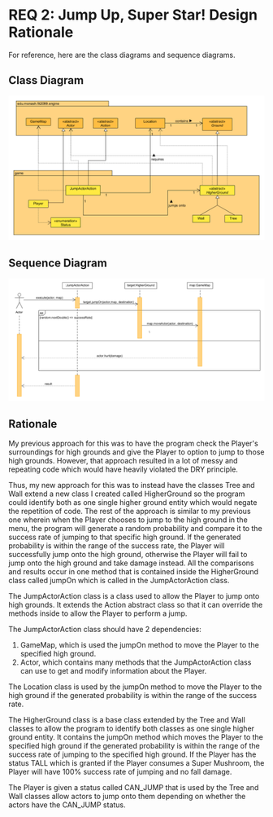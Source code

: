 # REQ 2: Jump Up, Super Star! Design Rationale

For reference, here are the class diagrams and sequence diagrams.

## Class Diagram

![req2 class diagram](./REQ2_class.png "REQ2 Class Diagram")

## Sequence Diagram

![req2 sequence diagram](./REQ2_sequence.png "REQ2 Sequence Diagram")

## Rationale

My previous approach for this was to have the program check the Player's surroundings for high grounds
and give the Player to option to jump to those high grounds. However, that approach resulted in a lot
of messy and repeating code which would have heavily violated the DRY principle. 

Thus, my new approach for this was to instead have the classes Tree and Wall extend a new class I 
created called HigherGround so the program could identify both as one single higher ground entity
which would negate the repetition of code. The rest of the approach is similar to my previous one 
wherein when the Player chooses to jump to the high ground in the menu, the program will generate
a random probability and compare it to the success rate of jumping to that specific high ground. If
the generated probability is within the range of the success rate, the Player will successfully jump
onto the high ground, otherwise the Player will fail to jump onto the high ground and take damage
instead. All the comparisons and results occur in one method that is contained inside the HigherGround 
class called jumpOn which is called in the JumpActorAction class.
  
The JumpActorAction class is a class used to allow the Player to jump onto
high grounds. It extends the Action abstract class so that it can override 
the methods inside to allow the Player to perform a jump.
  
The JumpActorAction class should have 2 dependencies:  
1. GameMap, which is used the jumpOn method to move the Player to the specified
high ground.
2. Actor, which contains many methods that the JumpActorAction class can use to get and modify 
information about the Player.

The Location class is used by the jumpOn method to move the Player to the high ground if
the generated probability is within the range of the success rate.

The HigherGround class is a base class extended by the Tree and Wall classes to allow the program to
identify both classes as one single higher ground entity. It contains the jumpOn method which
moves the Player to the specified high ground if the generated probability is within the range 
of the success rate of jumping to the specified high ground. If the Player has the status TALL
which is granted if the Player consumes a Super Mushroom, the Player will have 100% success rate
of jumping and no fall damage.

The Player is given a status called CAN_JUMP that is used by the Tree and Wall classes allow
actors to jump onto them depending on whether the actors have the CAN_JUMP status.







